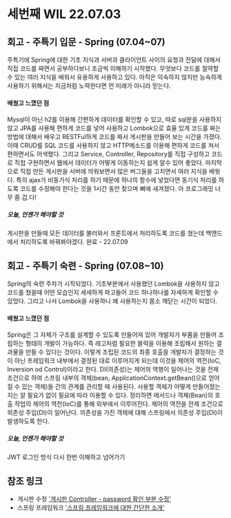세번째 WIL 22.07.03
=============
## 회고 - 주특기 입문 - Spring (07.04~07)
주특기에 Spring에 대한 기초 지식과 서버과 클라이언트 사이의 요청과 전달에 대해서 직접 코드를 짜면서 공부하다보니 조금씩 이해하기 시작했다. 
무엇보다 코드를 절약할 수 있는 여러 지식을 배워서 유용하게 사용하고 있다. 아직은 익숙하지 않지만 능숙하게 사용하기 위해서는 지금처럼 노력한다면
먼 미래가 아니라 믿는다.

#### 배웠고 느꼈던 점
Mysql이 아닌 h2를 이용해 간편하게 데이터를 확인할 수 있고, 따로 sql문을 사용하지 않고 JPA를 사용해 편하게 코드를 넣어 사용하고 Lombok으로 효율 있게
코드를 짜는 방법에 대해서 배우고 RESTFul하게 코드를 짜서 게시판을 만들어 보는 시간을 가졌다. 이때 CRUD를 SQL 코드를 사용하지 않고 HTTP메소드를 
이용해 편하게 코드를 쳐서 편하면서도 어색했다. 그리고 Service, Controller, Repository를 직접 구성하고 코드로 직접 구현하면서 웹에서 데이터가
어떻게 이동하는지 쉽게 알수 있어 좋았다. 마지막으로 직접 만든 게시판을 서버에 띄워보면서 많은 버그들을 고치면서 여러 지식을 배웟다. 특히 ajax가
비동기식 처리를 하기 때문에 하나의 함수에 넣었다면 동기식 처리를 하도록 코드를 수정해야 한다는 것을 1시간 동안 찾으며 뼈에 새겨졌다. 
아 프로그래밍 너무 즐.겁.다!

##### 오늘, 언젠가 해야할 것
게시판을 만들때 모든 데이터를 불러와서 프론트에서 처리하도록 코드를 쳤는데 백엔드에서 처리하도록 바꿔봐야겠다. 완료 - 22.07.09

## 회고 - 주특기 숙련 - Spring (07.08~10)
Spring의 숙련 주차가 시작되었다. 기초부분에서 사용했던 Lombok을 사용하지 않고 코드를 쳤을때 어떤 모습인지 세세하게 파고들어 코드 하나하나를
자세하게 확인할 수 있었다. 그리고 나서 Lombok을 사용하니 왜 사용하는지 몸소 깨닫는 시간이 되었다.

#### 배웠고 느꼈던 점
Spring은 그 자체가 구조를 설계할 수 있도록 만들어져 있어 개발자가 부품을 만들어 조립하는 형태의 개발이 가능하다. 즉 레고처럼 필요한 블럭을
이용해 조립해서 원하는 결과물을 만들 수 있다는 것이다. 이렇게 조립된 코드의 최종 호출을 개발자가 결정하는 것이 아닌 프레임워크 내부에서 결정된 
대로 이루어지게 되는데 이것을 제어의 역전(IoC, Inversion od Control)이라고 한다. DI(의존성)는 제어의 역행이 일어나는 것을 전제 조건으로
하여 스프링 내부의 객체(bean, ApplicationContext.getBean()으로 얻어질 수 있는 객체)들 간의 관계를 관리할 때 사용된다. 사용할 객체가 
어떻게 만들어졌는지는 알 필요가 없이 필요에 따라 이용할 수 있다. 정리하면 메서드나 객체(Bean)의 호출 작업의 제어의 역전(IoC)를 통해 외부에서
이루어진다. 제어의 역전을 전제 조건으로 외존성 주입(DI)이 일어난다. 의존성을 가진 객체에 대해 스프링에서 의존성 주입(DI)이 발생하도록 한다.

##### 오늘, 언젠가 해야할 것
JWT 로그인 방식 다시 한번 이해하고 넘어가기

## 참조 링크
* 게시판 수정
  ['게시판 Controller - password 확인 부분 수정'](https://github.com/AhnSangRok/sparta_spring/tree/master/noticeboard)
* 스프링 프레임워크
  ['스프링 프레임워크에 대한 간단한 소개'](https://freestrokes.tistory.com/79)
